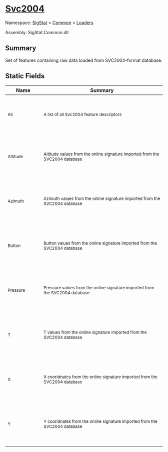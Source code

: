 # [Svc2004](./Svc2004.md)

Namespace: [SigStat]() > [Common](./../README.md) > [Loaders](./README.md)

Assembly: SigStat.Common.dll

## Summary
Set of features containing raw data loaded from SVC2004-format database.

## Static Fields

| Name | Summary | 
| --- | --- | 
| <p>&nbsp;</p><sub>All</sub><p>&nbsp;&nbsp;&nbsp;&nbsp;&nbsp;&nbsp;&nbsp;&nbsp;&nbsp;&nbsp;&nbsp;&nbsp;&nbsp;&nbsp;&nbsp;&nbsp;&nbsp;&nbsp;&nbsp;&nbsp;&nbsp;&nbsp;&nbsp;</p>| <p>&nbsp;</p><sub>A list of all Svc2004 feature descriptors</sub><p>&nbsp;</p>| <br>
| <p>&nbsp;</p><sub>Altitude</sub><p>&nbsp;&nbsp;&nbsp;&nbsp;&nbsp;&nbsp;&nbsp;&nbsp;&nbsp;&nbsp;&nbsp;&nbsp;&nbsp;&nbsp;&nbsp;&nbsp;&nbsp;&nbsp;&nbsp;&nbsp;&nbsp;&nbsp;&nbsp;</p>| <p>&nbsp;</p><sub>Altitude values from the online signature imported from the SVC2004 database</sub><p>&nbsp;</p>| <br>
| <p>&nbsp;</p><sub>Azimuth</sub><p>&nbsp;&nbsp;&nbsp;&nbsp;&nbsp;&nbsp;&nbsp;&nbsp;&nbsp;&nbsp;&nbsp;&nbsp;&nbsp;&nbsp;&nbsp;&nbsp;&nbsp;&nbsp;&nbsp;&nbsp;&nbsp;&nbsp;&nbsp;</p>| <p>&nbsp;</p><sub>Azimuth values from the online signature imported from the SVC2004 database</sub><p>&nbsp;</p>| <br>
| <p>&nbsp;</p><sub>Button</sub><p>&nbsp;&nbsp;&nbsp;&nbsp;&nbsp;&nbsp;&nbsp;&nbsp;&nbsp;&nbsp;&nbsp;&nbsp;&nbsp;&nbsp;&nbsp;&nbsp;&nbsp;&nbsp;&nbsp;&nbsp;&nbsp;&nbsp;&nbsp;</p>| <p>&nbsp;</p><sub>Button values from the online signature imported from the SVC2004 database</sub><p>&nbsp;</p>| <br>
| <p>&nbsp;</p><sub>Pressure</sub><p>&nbsp;&nbsp;&nbsp;&nbsp;&nbsp;&nbsp;&nbsp;&nbsp;&nbsp;&nbsp;&nbsp;&nbsp;&nbsp;&nbsp;&nbsp;&nbsp;&nbsp;&nbsp;&nbsp;&nbsp;&nbsp;&nbsp;&nbsp;</p>| <p>&nbsp;</p><sub>Pressure values from the online signature imported from the SVC2004 database</sub><p>&nbsp;</p>| <br>
| <p>&nbsp;</p><sub>T</sub><p>&nbsp;&nbsp;&nbsp;&nbsp;&nbsp;&nbsp;&nbsp;&nbsp;&nbsp;&nbsp;&nbsp;&nbsp;&nbsp;&nbsp;&nbsp;&nbsp;&nbsp;&nbsp;&nbsp;&nbsp;&nbsp;&nbsp;&nbsp;</p>| <p>&nbsp;</p><sub>T values from the online signature imported from the SVC2004 database</sub><p>&nbsp;</p>| <br>
| <p>&nbsp;</p><sub>X</sub><p>&nbsp;&nbsp;&nbsp;&nbsp;&nbsp;&nbsp;&nbsp;&nbsp;&nbsp;&nbsp;&nbsp;&nbsp;&nbsp;&nbsp;&nbsp;&nbsp;&nbsp;&nbsp;&nbsp;&nbsp;&nbsp;&nbsp;&nbsp;</p>| <p>&nbsp;</p><sub>X cooridnates from the online signature imported from the SVC2004 database</sub><p>&nbsp;</p>| <br>
| <p>&nbsp;</p><sub>Y</sub><p>&nbsp;&nbsp;&nbsp;&nbsp;&nbsp;&nbsp;&nbsp;&nbsp;&nbsp;&nbsp;&nbsp;&nbsp;&nbsp;&nbsp;&nbsp;&nbsp;&nbsp;&nbsp;&nbsp;&nbsp;&nbsp;&nbsp;&nbsp;</p>| <p>&nbsp;</p><sub>Y cooridnates from the online signature imported from the SVC2004 database</sub><p>&nbsp;</p>| <br>


